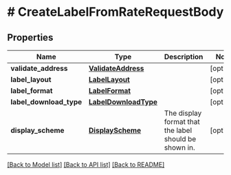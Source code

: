 # # CreateLabelFromRateRequestBody

## Properties

Name | Type | Description | Notes
------------ | ------------- | ------------- | -------------
**validate_address** | [**ValidateAddress**](ValidateAddress.md) |  | [optional]
**label_layout** | [**LabelLayout**](LabelLayout.md) |  | [optional]
**label_format** | [**LabelFormat**](LabelFormat.md) |  | [optional]
**label_download_type** | [**LabelDownloadType**](LabelDownloadType.md) |  | [optional]
**display_scheme** | [**DisplayScheme**](DisplayScheme.md) | The display format that the label should be shown in. | [optional]

[[Back to Model list]](../../README.md#models) [[Back to API list]](../../README.md#endpoints) [[Back to README]](../../README.md)
